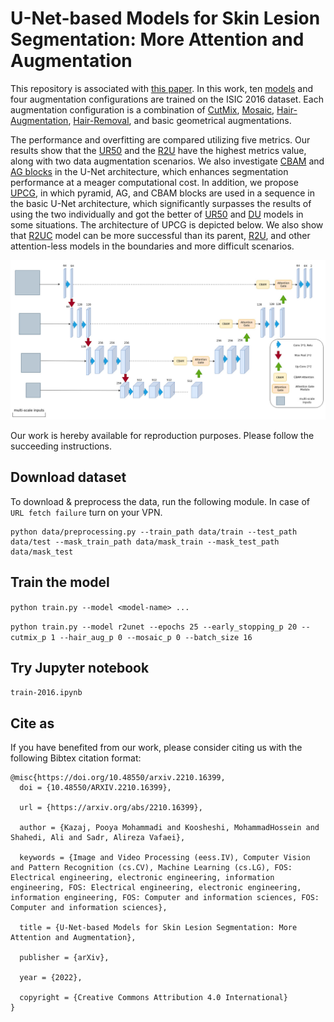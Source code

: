 # U-Net-based Models for Skin Lesion Segmentation: More Attention and Augmentation
This repository is associated with [this paper](https://arxiv.org/abs/2210.16399). In this work, ten [models](https://github.com/pooya-mohammadi/unet-skin-cancer/tree/master/models) and four augmentation configurations are trained on the ISIC 2016 dataset. Each augmentation configuration is a combination of [CutMix](https://github.com/pooya-mohammadi/unet-skin-cancer/blob/master/utils/combine_images.py), [Mosaic](https://github.com/pooya-mohammadi/unet-skin-cancer/blob/master/utils/mosaic.py), [Hair-Augmentation](https://github.com/pooya-mohammadi/unet-skin-cancer/blob/297e040ca5839a5578586d4c51acb649e66d5375/utils/hair_augmentation.py#L43), [Hair-Removal](https://github.com/pooya-mohammadi/unet-skin-cancer/blob/297e040ca5839a5578586d4c51acb649e66d5375/utils/hair_augmentation.py#L80), and basic geometrical augmentations. 

The performance and overfitting are compared utilizing five metrics. Our results show that the [UR50](https://github.com/pooya-mohammadi/unet-skin-cancer/blob/master/models/unet_res50.py) and the [R2U](https://github.com/pooya-mohammadi/unet-skin-cancer/blob/master/models/r2unet.py) have the highest metrics value, along with two data augmentation scenarios. We also investigate [CBAM](https://github.com/pooya-mohammadi/unet-skin-cancer/blob/master/utils/cbam.py) and [AG blocks](https://github.com/pooya-mohammadi/unet-skin-cancer/blob/master/utils/attentionGate.py) in the U-Net architecture, which enhances segmentation performance at a meager computational cost. In addition, we propose [UPCG](https://github.com/pooya-mohammadi/unet-skin-cancer/blob/master/models/unet_pyramid_cbam_gate.py), in which pyramid, AG, and CBAM blocks are used in a sequence in the basic U-Net architecture, which significantly surpasses the results of using the two individually and got the better of [UR50](https://github.com/pooya-mohammadi/unet-skin-cancer/blob/master/models/unet_res50.py) and [DU](https://github.com/pooya-mohammadi/unet-skin-cancer/blob/master/models/doubleunet.py) models in some situations. The architecture of UPCG is depicted below. We also show that [R2UC](https://github.com/pooya-mohammadi/unet-skin-cancer/blob/master/models/r2unet_cbam.py) model can be more successful than its parent, [R2U](https://github.com/pooya-mohammadi/unet-skin-cancer/blob/master/models/r2unet.py), and other attention-less models in the boundaries and more difficult scenarios.

![alt text](https://github.com/pooya-mohammadi/unet-skin-cancer/blob/master/UPCG.jpg?raw=true)

Our work is hereby available for reproduction purposes. Please follow the succeeding instructions.

## Download dataset
To download & preprocess the data, run the following module. In case of `URL fetch failure` turn on your VPN.
```
python data/preprocessing.py --train_path data/train --test_path data/test --mask_train_path data/mask_train --mask_test_path data/mask_test
```

## Train the model

`python train.py --model <model-name> ...`

`python train.py --model r2unet --epochs 25 --early_stopping_p 20 --cutmix_p 1 --hair_aug_p 0 --mosaic_p 0 --batch_size 16`

## Try Jupyter notebook
`train-2016.ipynb`


## Cite as
If you have benefited from our work, please consider citing us with the following Bibtex citation format:

```
@misc{https://doi.org/10.48550/arxiv.2210.16399,
  doi = {10.48550/ARXIV.2210.16399},
  
  url = {https://arxiv.org/abs/2210.16399},
  
  author = {Kazaj, Pooya Mohammadi and Koosheshi, MohammadHossein and Shahedi, Ali and Sadr, Alireza Vafaei},
   
  keywords = {Image and Video Processing (eess.IV), Computer Vision and Pattern Recognition (cs.CV), Machine Learning (cs.LG), FOS: Electrical engineering, electronic engineering, information engineering, FOS: Electrical engineering, electronic engineering, information engineering, FOS: Computer and information sciences, FOS: Computer and information sciences},
  
  title = {U-Net-based Models for Skin Lesion Segmentation: More Attention and Augmentation},
  
  publisher = {arXiv},
  
  year = {2022},
  
  copyright = {Creative Commons Attribution 4.0 International}
}
```